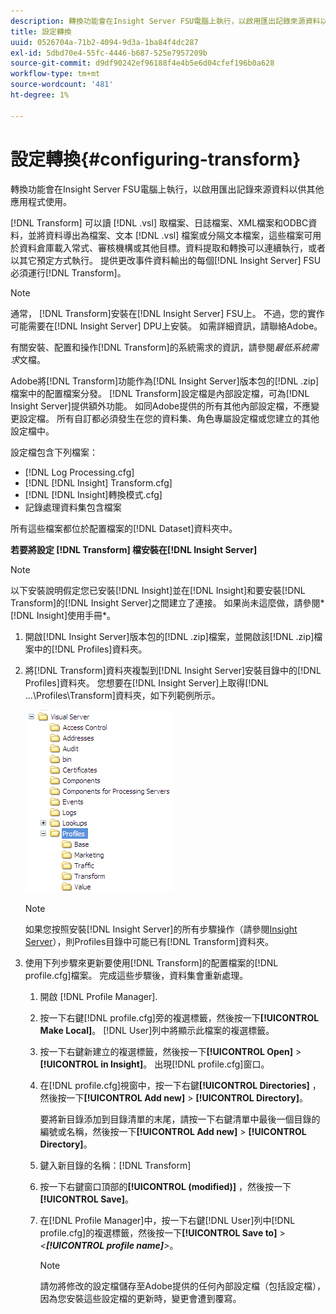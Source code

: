 ```yaml
---
description: 轉換功能會在Insight Server FSU電腦上執行，以啟用匯出記錄來源資料以供其他應用程式使用。
title: 設定轉換
uuid: 0526704a-71b2-4094-9d3a-1ba84f4dc287
exl-id: 5dbd70e4-55fc-4446-b687-525e7957209b
source-git-commit: d9df90242ef96188f4e4b5e6d04cfef196b0a628
workflow-type: tm+mt
source-wordcount: '481'
ht-degree: 1%

---
```


# 設定轉換{#configuring-transform}

轉換功能會在Insight Server FSU電腦上執行，以啟用匯出記錄來源資料以供其他應用程式使用。

[!DNL Transform] 可以讀 [!DNL .vsl] 取檔案、日誌檔案、XML檔案和ODBC資料，並將資料導出為檔案、文本 [!DNL .vsl] 檔案或分隔文本檔案，這些檔案可用於資料倉庫載入常式、審核機構或其他目標。資料提取和轉換可以連續執行，或者以其它預定方式執行。 提供更改事件資料輸出的每個[!DNL Insight Server] FSU必須運行[!DNL Transform]。

>[!NOTE]
>
>通常， [!DNL Transform]安裝在[!DNL Insight Server] FSU上。 不過，您的實作可能需要在[!DNL Insight Server] DPU上安裝。 如需詳細資訊，請聯絡Adobe。

有關安裝、配置和操作[!DNL Transform]的系統需求的資訊，請參閱&#x200B;*最低系統需求*&#x200B;文檔。

Adobe將[!DNL Transform]功能作為[!DNL Insight Server]版本包的[!DNL .zip]檔案中的配置檔案分發。 [!DNL Transform]設定檔是內部設定檔，可為[!DNL Insight Server]提供額外功能。 如同Adobe提供的所有其他內部設定檔，不應變更設定檔。 所有自訂都必須發生在您的資料集、角色專屬設定檔或您建立的其他設定檔中。

設定檔包含下列檔案：

* [!DNL Log Processing.cfg]
* [!DNL [!DNL Insight] Transform.cfg]
* [!DNL [!DNL Insight]轉換模式.cfg]
* 記錄處理資料集包含檔案

所有這些檔案都位於配置檔案的[!DNL Dataset]資料夾中。

**若要將設定 [!DNL Transform] 檔安裝在[!DNL Insight Server]**

>[!NOTE]
>
>以下安裝說明假定您已安裝[!DNL Insight]並在[!DNL Insight]和要安裝[!DNL Transform]的[!DNL Insight Server]之間建立了連接。 如果尚未這麼做，請參閱* [!DNL Insight]使用手冊*。

1. 開啟[!DNL Insight Server]版本包的[!DNL .zip]檔案，並開啟該[!DNL .zip]檔案中的[!DNL Profiles]資料夾。
1. 將[!DNL Transform]資料夾複製到[!DNL Insight Server]安裝目錄中的[!DNL Profiles]資料夾。 您想要在[!DNL Insight Server]上取得[!DNL ...\Profiles\Transform]資料夾，如下列範例所示。

   ![步驟資訊](assets/win_installTransformProfile.png)

   >[!NOTE]
   >
   >如果您按照安裝[!DNL Insight Server]的所有步驟操作（請參閱[Insight Server](../../../home/c-inst-svr/c-msr-server/c-msr-server.md)），則Profiles目錄中可能已有[!DNL Transform]資料夾。

1. 使用下列步驟來更新要使用[!DNL Transform]的配置檔案的[!DNL profile.cfg]檔案。 完成這些步驟後，資料集會重新處理。

   1. 開啟 [!DNL Profile Manager].
   1. 按一下右鍵[!DNL profile.cfg]旁的複選標籤，然後按一下&#x200B;**[!UICONTROL Make Local]**。 [!DNL User]列中將顯示此檔案的複選標籤。

   1. 按一下右鍵新建立的複選標籤，然後按一下&#x200B;**[!UICONTROL Open]** > **[!UICONTROL in Insight]**。 出現[!DNL profile.cfg]窗口。

   1. 在[!DNL profile.cfg]視窗中，按一下右鍵&#x200B;**[!UICONTROL Directories]** ，然後按一下&#x200B;**[!UICONTROL Add new]** > **[!UICONTROL Directory]**。

      要將新目錄添加到目錄清單的末尾，請按一下右鍵清單中最後一個目錄的編號或名稱，然後按一下&#x200B;**[!UICONTROL Add new]** > **[!UICONTROL Directory]**。

   1. 鍵入新目錄的名稱：[!DNL Transform]
   1. 按一下右鍵窗口頂部的&#x200B;**[!UICONTROL (modified)]** ，然後按一下&#x200B;**[!UICONTROL Save]**。

   1. 在[!DNL Profile Manager]中，按一下右鍵[!DNL User]列中[!DNL profile.cfg]的複選標籤，然後按一下&#x200B;**[!UICONTROL Save to]** > *&lt;**[!UICONTROL profile name]**>*。

      >[!NOTE]
      >
      >請勿將修改的設定檔儲存至Adobe提供的任何內部設定檔（包括設定檔），因為您安裝這些設定檔的更新時，變更會遭到覆寫。
